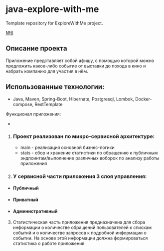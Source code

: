 # java-explore-with-me
Template repository for ExploreWithMe project.

[№6](https://github.com/ChernakovaMSPB/java-explore-with-me/pull/6)

Описание проекта
-
Приложение представляет собой афишу, с помощью которой можно предложить какое-либо событие от выставки до похода в кино
и набрать компанию для участия в нём.

Использованные технологии:
-

- Java, Maven, Spring-Boot, Hibernate, Postgresql, Lombok, Docker-compose, RestTemplate

Функционал приложения:

-

1.  ### Проект реализован по микро-сервисной архитектуре:
    * main - реализация основной бизнес-логики
    * stats - сбор и хранение статистики по обращению к публичным эндпоинтам/выполнение различных воборок по
      анализу работы приложения

2.  ### У сервисной части приложения 3 слоя управления:

* #### Публичный
* #### Приватный
* #### Административный

3.  Статистическая часть приложения предназначена для сбора информации о количестве обращений пользователей к спискам
    событий и о количестве запросов к подробной информации о событии. На основе этой информации
    должна формироваться статистика о работе приложения.